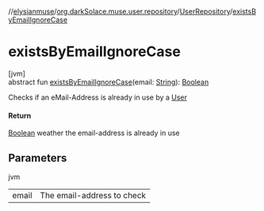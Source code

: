 //[elysianmuse](../../../index.md)/[org.darkSolace.muse.user.repository](../index.md)/[UserRepository](index.md)/[existsByEmailIgnoreCase](exists-by-email-ignore-case.md)

# existsByEmailIgnoreCase

[jvm]\
abstract fun [existsByEmailIgnoreCase](exists-by-email-ignore-case.md)(email: [String](https://kotlinlang.org/api/latest/jvm/stdlib/kotlin/-string/index.html)): [Boolean](https://kotlinlang.org/api/latest/jvm/stdlib/kotlin/-boolean/index.html)

Checks if an eMail-Address is already in use by a [User](../../org.darkSolace.muse.user.model/-user/index.md)

#### Return

[Boolean](https://kotlinlang.org/api/latest/jvm/stdlib/kotlin/-boolean/index.html) weather the email-address is already in use

## Parameters

jvm

| | |
|---|---|
| email | The email-address to check |
